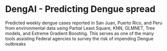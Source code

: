# DengAI - Predicting Dengue spread
Predicted weekly dengue cases reported in San Juan, Puerto Rico, and Peru from environmental data using Partial Least Square, KNN, GLMNET, Tree models, and Extreme Gradient Boosting. This serves as one of the many tools assisting Federal agencies to survey the risk of impending Dengue outbreaks
